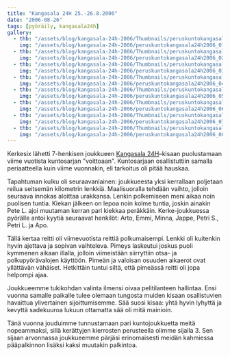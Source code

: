 ```yaml
---
title: "Kangasala 24H 25.-26.8.2006"
date: "2006-08-26"
tags: [pyöräily, kangasala24h]
gallery:
  - thb: "/assets/blog/kangasala-24h-2006/Thumbnails/peruskuntokangasala24h2006_01b.jpg"
    img: "/assets/blog/kangasala-24h-2006/peruskuntokangasala24h2006_01b.jpg"
  - thb: "/assets/blog/kangasala-24h-2006/Thumbnails/peruskuntokangasala24h2006_02b.jpg"
    img: "/assets/blog/kangasala-24h-2006/peruskuntokangasala24h2006_02b.jpg"
  - thb: "/assets/blog/kangasala-24h-2006/Thumbnails/peruskuntokangasala24h2006_03b.jpg"
    img: "/assets/blog/kangasala-24h-2006/peruskuntokangasala24h2006_03b.jpg"
  - thb: "/assets/blog/kangasala-24h-2006/Thumbnails/peruskuntokangasala24h2006_04b.jpg"
    img: "/assets/blog/kangasala-24h-2006/peruskuntokangasala24h2006_04b.jpg"
  - thb: "/assets/blog/kangasala-24h-2006/Thumbnails/peruskuntokangasala24h2006_05b.jpg"
    img: "/assets/blog/kangasala-24h-2006/peruskuntokangasala24h2006_05b.jpg"
  - thb: "/assets/blog/kangasala-24h-2006/Thumbnails/peruskuntokangasala24h2006_06b.jpg"
    img: "/assets/blog/kangasala-24h-2006/peruskuntokangasala24h2006_06b.jpg"
  - thb: "/assets/blog/kangasala-24h-2006/Thumbnails/peruskuntokangasala24h2006_07b.jpg"
    img: "/assets/blog/kangasala-24h-2006/peruskuntokangasala24h2006_07b.jpg"
  - thb: "/assets/blog/kangasala-24h-2006/Thumbnails/peruskuntokangasala24h2006_08b.jpg"
    img: "/assets/blog/kangasala-24h-2006/peruskuntokangasala24h2006_08b.jpg"
---
```


Kerkesix lähetti 7-henkisen joukkueen [Kangasala
24H](http://kangasala24h.fi/)–kisaan puolustamaan viime vuotista
kuntosarjan "voittoaan". Kuntosarjaan osallistuttiin samalla
periaatteella kuin viime vuonnakin, eli tarkoitus oli pitää hauskaa.

Tapahtuman kulku oli seuraavanlainen: joukkueesta yksi kerrallaan
poljetaan reilua seitsemän kilometrin lenkkiä. Maalisuoralla tehdään
vaihto, jolloin seuraava innokas aloittaa urakkansa. Lenkin polkemiseen
meni aikaa noin puolisen tuntia. Kiekan jälkeen on lepoa noin kolme
tuntia, joskin ainakin Pete L. ajoi muutaman kerran pari kiekkaa
peräkkäin. Kerke-joukkuessa pyörälle antoi kyytiä seuraavat henkilöt:
Arto, Emmi, Minna, Jappe, Petri S., Petri L. ja Apo.

Tällä kertaa reitti oli viimevuotista reittiä polkumaisempi. Lenkki oli
kuitenkin hyvin ajettava ja sopivan vaihteleva. Pimeys laskeutui joskus
puoli kymmenen aikaan illalla, jolloin viimeistään siirryttiin otsa- ja
polkupyörävalojen käyttöön. Pimeän ja valoisan osuuden aikaerot ovat
yllättävän vähäiset. Hetkittäin tuntui siltä, että pimeässä reitti oli
jopa helpompi ajaa.

Joukkueemme tukikohdan valinta ilmensi oivaa pelitilanteen hallintaa.
Ensi vuonna samalle paikalle tulee olemaan tungosta muiden kisaan
osallistuvien havaittua ylivertainen sijoittumisemme. Sää suosi kisaa:
yhtä hyvin lyhyttä ja kevyttä sadekuuroa lukuun ottamatta sää oli mitä
mainioin.

Tänä vuonna jouduimme tunnustamaan pari kuntojoukkuetta meitä
nopeammaksi, sillä kerättyjen kierrosten perusteella olimme sijalla 3.
Sen sijaan arvonnassa joukkueemme pärjäsi erinomaisesti meidän kahmiessa
pääpalkinnon lisäksi kaksi muutakin palkintoa.
